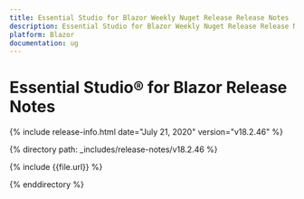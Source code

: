 ```yaml
---
title: Essential Studio for Blazor Weekly Nuget Release Release Notes  
description: Essential Studio for Blazor Weekly Nuget Release Release Notes  
platform: Blazor
documentation: ug
---
```


# Essential Studio&reg; for Blazor  Release Notes  

{% include release-info.html date="July 21, 2020"  version="v18.2.46" %} 

{% directory path: _includes/release-notes/v18.2.46 %}

{% include {{file.url}} %}

{% enddirectory %}

